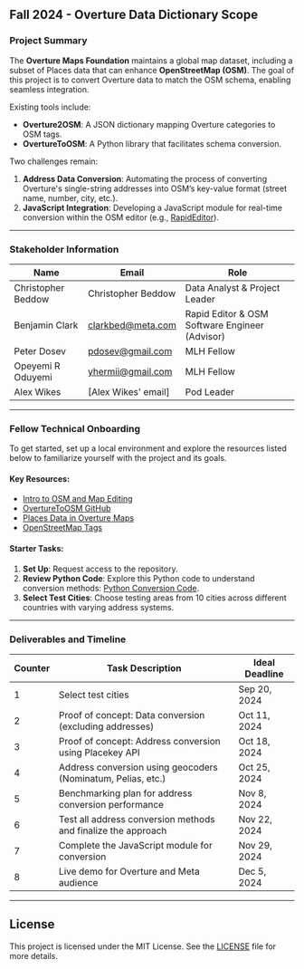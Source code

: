 ## **Fall 2024 - Overture Data Dictionary Scope**

### **Project Summary**
The **Overture Maps Foundation** maintains a global map dataset, including a subset of Places data that can enhance **OpenStreetMap (OSM)**. The goal of this project is to convert Overture data to match the OSM schema, enabling seamless integration.

Existing tools include:
- **Overture2OSM**: A JSON dictionary mapping Overture categories to OSM tags.
- **OvertureToOSM**: A Python library that facilitates schema conversion.

Two challenges remain:
1. **Address Data Conversion**: Automating the process of converting Overture's single-string addresses into OSM’s key-value format (street name, number, city, etc.).
2. **JavaScript Integration**: Developing a JavaScript module for real-time conversion within the OSM editor (e.g., [RapidEditor](https://rapideditor.org)).

---

### **Stakeholder Information**
| Name               | Email               | Role                                                    |
|--------------------|---------------------|---------------------------------------------------------|
| Christopher Beddow | Christopher Beddow  | Data Analyst & Project Leader                           |
| Benjamin Clark     | clarkbed@meta.com   | Rapid Editor & OSM Software Engineer (Advisor)          |
| Peter Dosev        | pdosev@gmail.com    | MLH Fellow                                              |
| Opeyemi R Oduyemi  | yhermii@gmail.com   | MLH Fellow                                              |
| Alex Wikes         | [Alex Wikes' email] | Pod Leader                                              |

---

### **Fellow Technical Onboarding**

To get started, set up a local environment and explore the resources listed below to familiarize yourself with the project and its goals.

#### **Key Resources**:
- [Intro to OSM and Map Editing](https://www.youtube.com/watch?v=NQ7A6gztGfo)
- [OvertureToOSM GitHub](https://github.com/cbeddow/overture2osm)
- [Places Data in Overture Maps](https://docs.overturemaps.org/guides/places/)
- [OpenStreetMap Tags](https://wiki.openstreetmap.org/wiki/Tags)

#### **Starter Tasks**:
1. **Set Up**: Request access to the repository.
2. **Review Python Code**: Explore this Python code to understand conversion methods: [Python Conversion Code](https://gist.github.com/cbeddow/c5014f06456413a74348640b60f4fb7f).
3. **Select Test Cities**: Choose testing areas from 10 cities across different countries with varying address systems.

---

### **Deliverables and Timeline**

| Counter | Task Description                                              | Ideal Deadline    |
|---------|---------------------------------------------------------------|-------------------|
| 1       | Select test cities                                             | Sep 20, 2024      |
| 2       | Proof of concept: Data conversion (excluding addresses)        | Oct 11, 2024      |
| 3       | Proof of concept: Address conversion using Placekey API        | Oct 18, 2024      |
| 4       | Address conversion using geocoders (Nominatum, Pelias, etc.)   | Oct 25, 2024      |
| 5       | Benchmarking plan for address conversion performance           | Nov 8, 2024       |
| 6       | Test all address conversion methods and finalize the approach  | Nov 22, 2024      |
| 7       | Complete the JavaScript module for conversion                  | Nov 29, 2024      |
| 8       | Live demo for Overture and Meta audience                       | Dec 5, 2024       |

---

## License

This project is licensed under the MIT License. See the [LICENSE](./LICENSE) file for more details.
